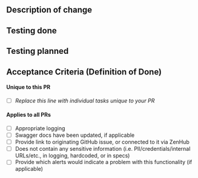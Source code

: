 ## Description of change
<!-- Please include a description of the change. What would a code reviewer, or a future dev, need to know about this PR in order to understand why this PR is necessary. This could include dependencies introduced, changes in behavior, pointers to more detailed documentation -->

## Testing done
<!-- Please describe testing done to verify the changes. -->

## Testing planned
<!-- Please describe testing planned. -->

## Acceptance Criteria (Definition of Done)

#### Unique to this PR
<!-- This would be a good place to include feature flag check item and info, specific dashboards and instrumentation check item and info -->
- [ ] _Replace this line with individual tasks unique to your PR_

#### Applies to all PRs

- [ ] Appropriate logging
- [ ] Swagger docs have been updated, if applicable
- [ ] Provide link to originating GitHub issue, or connected to it via ZenHub
- [ ] Does not contain any sensitive information (i.e. PII/credentials/internal URLs/etc., in logging, hardcoded, or in specs)
- [ ] Provide which alerts would indicate a problem with this functionality (if applicable)
